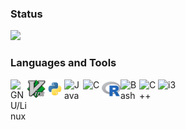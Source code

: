 ### Status
<img src="https://github-readme-stats.vercel.app/api?username=nathanenglehart&&show_icons=true&title_color=ffffff&icon_color=bb2acf&text_color=daf7dc&bg_color=151515"></img>
### Languages and Tools
[<img align="left" alt="GNU/Linux" width="26px" src="https://nathanenglehart.github.io/icons/linux.png" />](https://github.com/nathanenglehart)
<!-- <span class="fl-artix"></span> -->
[<img align="left" alt="Vim" width="30px" src="https://raw.githubusercontent.com/github/explore/80688e429a7d4ef2fca1e82350fe8e3517d3494d/topics/vim/vim.png" />](https://github.com/nathanenglehart)
[<img align="left" alt="Python" width="30px" src="https://raw.githubusercontent.com/github/explore/80688e429a7d4ef2fca1e82350fe8e3517d3494d/topics/python/python.png" />](https://github.com/nathanenglehart)
[<img align="left" alt="Java" width="30px" src="https://nathanenglehart.github.io/icons/java.png" />](https://github.com/nathanenglehart)
[<img align="left" alt="C" width="30px" src="https://nathanenglehart.github.io/icons/c.png" />](https://github.com/nathanenglehart)
[<img align="left" alt="R" width="30px" src="https://raw.githubusercontent.com/github/explore/80688e429a7d4ef2fca1e82350fe8e3517d3494d/topics/r/r.png" />](https://github.com/nathanenglehart)
[<img align="left" alt="Bash" width="30px" src="https://nathanenglehart.github.io/icons/bash.png" />](https://github.com/nathanenglehart)
[<img align="left" alt="C++" width="30px" src="https://nathanenglehart.github.io/icons/cpp.png" />](https://github.com/nathanenglehart)
[<img align="left" alt="i3" width="30px" src="https://raw.githubusercontent.com/github/explore/80688e429a7d4ef2fca1e82350fe8e3517d3494d/topics/python/i3wm.png" />](https://github.com/nathanenglehart)
